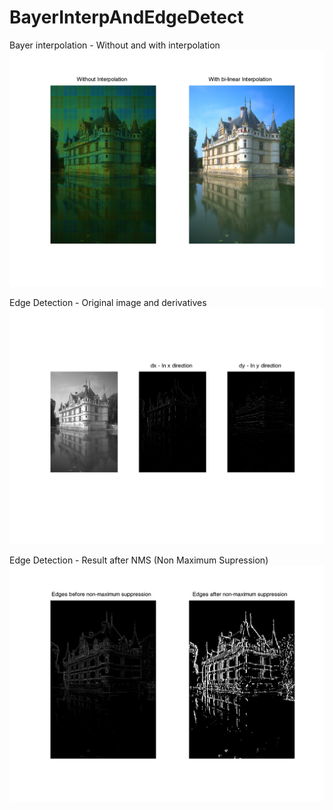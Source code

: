 # BayerInterpAndEdgeDetect
Bayer interpolation - Without and with interpolation
![Bayer interpolation](https://raw.githubusercontent.com/harshkn/BayerInterpAndEdgeDetect/master/bayer-interp.png)


Edge Detection - Original image and derivatives
![Edge detection - Derivatives](https://raw.githubusercontent.com/harshkn/BayerInterpAndEdgeDetect/master/edge-orig-deiv.png)

Edge Detection - Result after NMS (Non Maximum Supression)
![Edge detection - Result after Non maximum  supression](https://raw.githubusercontent.com/harshkn/BayerInterpAndEdgeDetect/master/edge-result.png)
